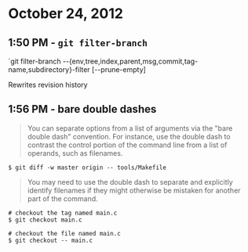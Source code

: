 # October 24, 2012

## 1:50 PM - `git filter-branch`

`git filter-branch --{env,tree,index,parent,msg,commit,tag-name,subdirectory}-filter <command> [--prune-empty] <rev-list options>

Rewrites revision history

## 1:56 PM - bare double dashes

> You can separate options from a list of arguments via the "bare double dash"
> convention. For instance, use the double dash to contrast the control portion
> of the command line from a list of operands, such as filenames.

    $ git diff -w master origin -- tools/Makefile

> You may need to use the double dash to separate and explicitly identify
> filenames if they might otherwise be mistaken for another part of the
> command.

    # checkout the tag named main.c
    $ git checkout main.c

    # checkout the file named main.c
    $ git checkout -- main.c
